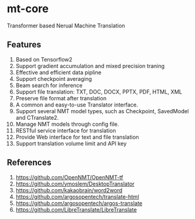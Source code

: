 # mt-core
Transformer based Nerual Machine Translation

## Features
1. Based on Tensorflow2
2. Support gradient accumulation and mixed precision traning
3. Effective and efficient data pipline
4. Support checkpoint averaging
5. Beam search for inference
6. Support file translation: TXT, DOC, DOCX, PPTX, PDF, HTML, XML
7. Preserve file format after translation
8. A common and easy-to-use Translator interface.
9. Support several NMT model types, such as Checkpoint, SavedModel and CTranslate2.
10. Manage NMT models through config file.
11. RESTful service interface for translation
12. Provide Web interface for text and file translation
13. Support translation volume limit and API key

## References
1. https://github.com/OpenNMT/OpenNMT-tf
2. https://github.com/ymoslem/DesktopTranslator
3. https://github.com/kakaobrain/word2word
4. https://github.com/argosopentech/translate-html
5. https://github.com/argosopentech/argos-translate
6. https://github.com/LibreTranslate/LibreTranslate
